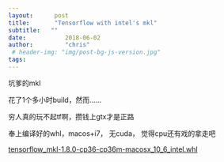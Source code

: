 ```yaml
---
layout:    	 post
title:    	 "Tensorflow with intel's mkl"
subtitle:   ""
date:        	2018-06-02
author:     	"chris"
 # header-img: "img/post-bg-js-version.jpg"
tags:
---
```


坑爹的mkl



花了1个多小时build，然而……

穷人真的玩不起tf啊，攒钱上gtx才是正路

奉上编译好的whl，macos+i7， 无cuda， 觉得cpu还有戏的拿走吧

[tensorflow_mkl-1.8.0-cp36-cp36m-macosx_10_6_intel.whl]( /assets/tensorflow_mkl-1.8.0-cp36-cp36m-macosx_10_6_intel.whl )

